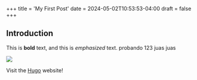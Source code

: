 +++
title = 'My First Post'
date = 2024-05-02T10:53:53-04:00
draft = false
+++
## Introduction

This is **bold** text, and this is *emphasized* text.
probando 123 juas juas

![](https://purina.cl/sites/default/files/styles/webp/public/2022-10/Que_debes_saber_antes_de_adoptar_un_gatito.jpg.webp?itok=TE0Rwsrd)

Visit the [Hugo](https://gohugo.io) website!